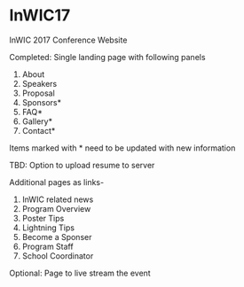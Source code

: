 # InWIC17
InWIC 2017 Conference Website

Completed:
Single landing page with following panels 
  1. About
  2. Speakers
  3. Proposal
  4. Sponsors*
  5. FAQ*
  6. Gallery*
  7. Contact*

Items marked with * need to be updated with new information

TBD:
Option to upload resume to server

Additional pages as links-
  1. InWIC related news
  2. Program Overview
  3. Poster Tips
  4. Lightning Tips
  5. Become a Sponser
  6. Program Staff
  7. School Coordinator
  
Optional:
Page to live stream the event
  
